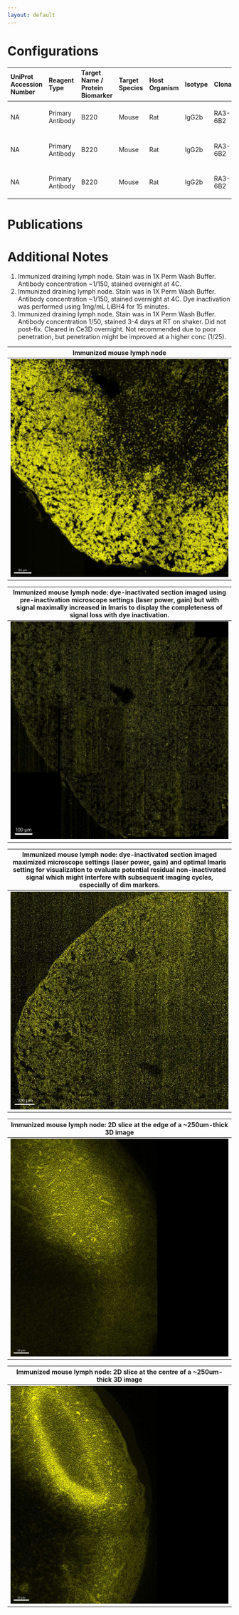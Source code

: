 ```yaml
---
layout: default
---
```


# Configurations

| UniProt Accession Number   | Reagent Type     | Target Name / Protein Biomarker   | Target Species   | Host Organism   | Isotype   | Clonality   | Vendor         |   Catalog Number | Conjugate   | RRID       | Availability   | Method                 | Tissue Preservation               | Target Tissue   | Tissue State   | Detergent             | Antigen Retrieval Conditions   | Dye Inactivation Conditions   | Recommend   | Agree                                                        | Disagree   | Contributor                                                  | Notes       |
|:---------------------------|:-----------------|:----------------------------------|:-----------------|:----------------|:----------|:------------|:---------------|-----------------:|:------------|:-----------|:---------------|:-----------------------|:----------------------------------|:----------------|:---------------|:----------------------|:-------------------------------|:------------------------------|:------------|:-------------------------------------------------------------|:-----------|:-------------------------------------------------------------|:------------|
| NA                         | Primary Antibody | B220                              | Mouse            | Rat             | IgG2b     | RA3-6B2     | BD Biosciences |           571680 | RY775       | AB_3678612 | Stock          | Multiplexed 2D Imaging | 1:4 Cytofix/Cytoperm Fixed Frozen | Lymph Node      | NA             | 1X BD PermWash Buffer | NA                             | NA                            | Yes         | [0000-0002-6863-1461](https://orcid.org/0000-0002-6863-1461) | NA         | [0000-0002-6863-1461](https://orcid.org/0000-0002-6863-1461) | [1](#notes) |
| NA                         | Primary Antibody | B220                              | Mouse            | Rat             | IgG2b     | RA3-6B2     | BD Biosciences |           571680 | RY775       | AB_3678612 | Stock          | IBEX2D Manual         | 1:4 Cytofix/Cytoperm Fixed Frozen | Lymph Node      | NA             | 1X BD PermWash Buffer | NA                             | 1 mg/ml LiBH4 15 minutes      | Yes         | [0000-0002-6863-1461](https://orcid.org/0000-0002-6863-1461) | NA         | [0000-0002-6863-1461](https://orcid.org/0000-0002-6863-1461) | [2](#notes) |
| NA                         | Primary Antibody | B220                              | Mouse            | Rat             | IgG2b     | RA3-6B2     | BD Biosciences |           571680 | RY775       | AB_3678612 | Stock          | Ce3D                   | 1:4 Cytofix/Cytoperm Fixed Frozen | Lymph Node      | NA             | 1X BD PermWash Buffer | NA                             | NA                            | No          | [0000-0002-6863-1461](https://orcid.org/0000-0002-6863-1461) | NA         | [0000-0002-6863-1461](https://orcid.org/0000-0002-6863-1461) | [3](#notes) |

# Publications



# Additional Notes

<a name="notes"></a>
1. Immunized draining lymph node. Stain was in 1X Perm Wash Buffer. Antibody concentration ~1/150, stained overnight at 4C.
2. Immunized draining lymph node. Stain was in 1X Perm Wash Buffer. Antibody concentration ~1/150, stained overnight at 4C. Dye inactivation was performed using 1mg/mL LiBH4 for 15 minutes.
3. Immunized draining lymph node. Stain was in 1X Perm Wash Buffer. Antibody concentration 1/50, stained 3-4 days at RT on shaker. Did not post-fix. Cleared in Ce3D overnight. Not recommended due to poor penetration, but penetration might be improved at a higher conc (1/25).

| Immunized mouse lymph node |
|:-------:|
| ![](MouseLN_B220_RY775_2D_BD-571680.jpg) |

| Immunized mouse lymph node: dye-inactivated section imaged using pre-inactivation microscope settings (laser power, gain) but with signal maximally increased in Imaris to display the completeness of signal loss with dye inactivation. |
|:-------:|
| ![](MouseLN_B220_RY775_2D_LiBH4_HighImarisSettings_BD-571680.jpg) |

| Immunized mouse lymph node: dye-inactivated section imaged maximized microscope settings (laser power, gain) and optimal Imaris setting for visualization to evaluate potential residual non-inactivated signal which might interfere with subsequent imaging cycles, especially of dim markers. |
|:-------:|
| ![](MouseLN_B220_RY775_2D_LiBH4_CrankedLaserGain_BD-571680.jpg) |

| Immunized mouse lymph node: 2D slice at the edge of a ~250um-thick 3D image |
|:-------:|
| ![](MouseLN_B220_RY775_3D_Top_BD-571680.jpg) |

| Immunized mouse lymph node: 2D slice at the centre of a ~250um-thick 3D image |
|:-------:|
| ![](MouseLN_B220_RY775_3D_Middle_BD-571680.jpg) |
